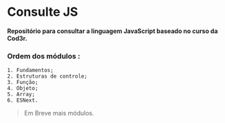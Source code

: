 # Consulte JS
**Repositório para consultar a linguagem JavaScript baseado no curso da Cod3r.**

### Ordem dos módulos : 
    1. Fundamentos;
    2. Estruturas de controle;
    3. Função;
    4. Objeto;
    5. Array;
    6. ESNext.

>Em Breve mais módulos.